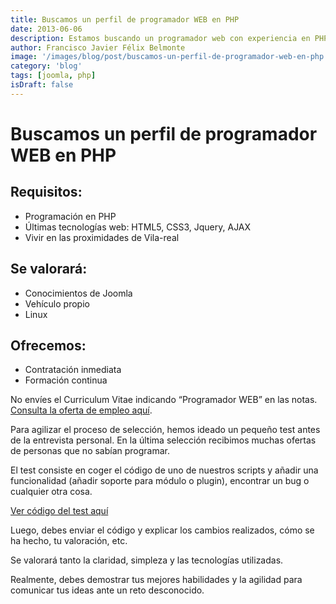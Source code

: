 ```yaml
---
title: Buscamos un perfil de programador WEB en PHP
date: 2013-06-06
description: Estamos buscando un programador web con experiencia en PHP y tecnologías modernas, dispuesto a afrontar retos y demostrar sus habilidades en un entorno dinámico.
author: Francisco Javier Félix Belmonte
image: '/images/blog/post/buscamos-un-perfil-de-programador-web-en-php.webp'
category: 'blog'
tags: [joomla, php]
isDraft: false
---
```


# Buscamos un perfil de programador WEB en PHP

## Requisitos:

- Programación en PHP
- Últimas tecnologías web: HTML5, CSS3, Jquery, AJAX
- Vivir en las proximidades de Vila-real

## Se valorará:

- Conocimientos de Joomla
- Vehículo propio
- Linux

## Ofrecemos:

- Contratación inmediata
- Formación continua

No envíes el Curriculum Vitae indicando “Programador WEB” en las notas. [Consulta la oferta de empleo aquí](http://www.inode64.com/oferta-de-empleo).

Para agilizar el proceso de selección, hemos ideado un pequeño test antes de la entrevista personal. En la última selección recibimos muchas ofertas de personas que no sabían programar.

El test consiste en coger el código de uno de nuestros scripts y añadir una funcionalidad (añadir soporte para módulo o plugin), encontrar un bug o cualquier otra cosa.

[Ver código del test aquí](http://www.inode64.com/codigo/joomla/componente-content_fake-para-la-creacion-de-contenidos-falsos)

Luego, debes enviar el código y explicar los cambios realizados, cómo se ha hecho, tu valoración, etc.

Se valorará tanto la claridad, simpleza y las tecnologías utilizadas.

Realmente, debes demostrar tus mejores habilidades y la agilidad para comunicar tus ideas ante un reto desconocido.
